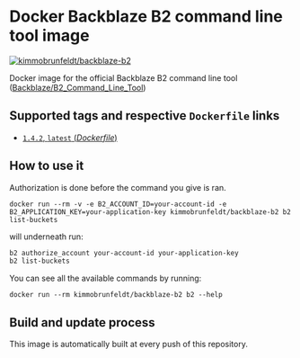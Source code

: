 # Docker Backblaze B2 command line tool image

[![kimmobrunfeldt/backblaze-b2](http://dockeri.co/image/kimmobrunfeldt/backblaze-b2)](https://registry.hub.docker.com/u/kimmobrunfeldt/backblaze-b2/)

Docker image for the official Backblaze B2 command line tool ([Backblaze/B2_Command_Line_Tool](https://github.com/Backblaze/B2_Command_Line_Tool))

## Supported tags and respective `Dockerfile` links

-	[`1.4.2`, `latest` (*Dockerfile*)](https://github.com/andreausu/docker-backblaze-b2/blob/master/Dockerfile)

## How to use it

Authorization is done before the command you give is ran.

```
docker run --rm -v -e B2_ACCOUNT_ID=your-account-id -e B2_APPLICATION_KEY=your-application-key kimmobrunfeldt/backblaze-b2 b2 list-buckets
```

will underneath run:

```bash
b2 authorize_account your-account-id your-application-key
b2 list-buckets
```


You can see all the available commands by running:

```
docker run --rm kimmobrunfeldt/backblaze-b2 b2 --help
```


## Build and update process

This image is automatically built at every push of this repository.
